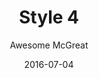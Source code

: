 ---
layout: post
author: Awesome McGreat
title: Style 4
date: 2016-07-04
tagline: Sed nisl arcu euismod sit amet nisi lorem etiam dolor veroeros et feugiat.
image: images/pic04.jpg
# Image position options: center center, top center, 25% 25%
imagePosition: center center
---
